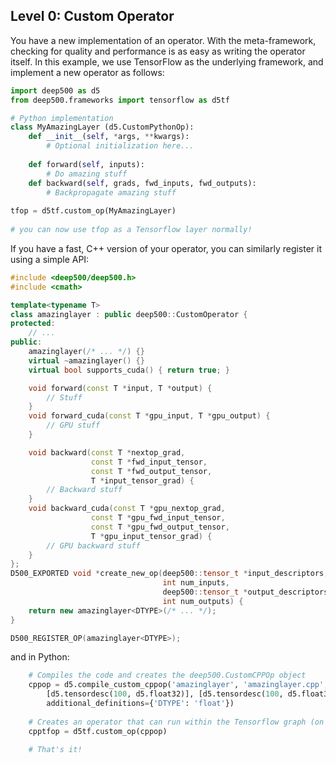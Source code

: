 ## Level 0: Custom Operator

You have a new implementation of an operator. With the meta-framework, checking for quality and performance is as easy as writing the operator itself. In this example, we use TensorFlow as the underlying framework, and implement a new operator as follows:

```python
import deep500 as d5
from deep500.frameworks import tensorflow as d5tf

# Python implementation
class MyAmazingLayer (d5.CustomPythonOp):
    def __init__(self, *args, **kwargs):
        # Optional initialization here...
        
    def forward(self, inputs):
        # Do amazing stuff
    def backward(self, grads, fwd_inputs, fwd_outputs):
        # Backpropagate amazing stuff
        
tfop = d5tf.custom_op(MyAmazingLayer)
        
# you can now use tfop as a Tensorflow layer normally!
```

If you have a fast, C++ version of your operator, you can similarly register it using a simple API:
```cpp
#include <deep500/deep500.h>
#include <cmath>

template<typename T>
class amazinglayer : public deep500::CustomOperator {
protected:
    // ...
public:
    amazinglayer(/* ... */) {}
    virtual ~amazinglayer() {}
    virtual bool supports_cuda() { return true; }

    void forward(const T *input, T *output) {
        // Stuff
    }
    void forward_cuda(const T *gpu_input, T *gpu_output) {
        // GPU stuff
    }

    void backward(const T *nextop_grad,
                  const T *fwd_input_tensor,
                  const T *fwd_output_tensor,
                  T *input_tensor_grad) {
        // Backward stuff
    }
    void backward_cuda(const T *gpu_nextop_grad,
                  const T *gpu_fwd_input_tensor,
                  const T *gpu_fwd_output_tensor,
                  T *gpu_input_tensor_grad) {
        // GPU backward stuff
    }    
};
D500_EXPORTED void *create_new_op(deep500::tensor_t *input_descriptors, 
                                  int num_inputs,
                                  deep500::tensor_t *output_descriptors,
                                  int num_outputs) {
    return new amazinglayer<DTYPE>(/* ... */);
}

D500_REGISTER_OP(amazinglayer<DTYPE>);
```

and in Python:
```python
    # Compiles the code and creates the deep500.CustomCPPOp object
    cppop = d5.compile_custom_cppop('amazinglayer', 'amazinglayer.cpp', 
        [d5.tensordesc(100, d5.float32)], [d5.tensordesc(100, d5.float32)], 
        additional_definitions={'DTYPE': 'float'})
        
    # Creates an operator that can run within the Tensorflow graph (on the CPU or GPU)
    cpptfop = d5tf.custom_op(cppop)
    
    # That's it!
```
